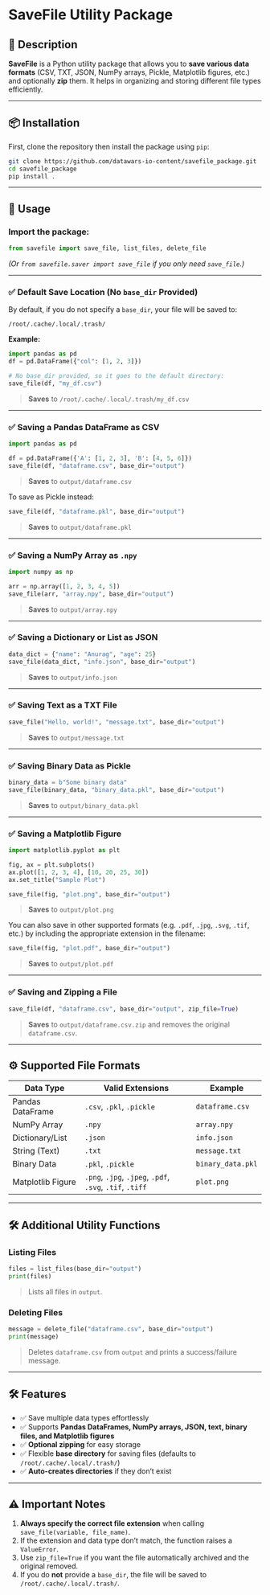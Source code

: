 # SaveFile Utility Package

## 📝 Description
**SaveFile** is a Python utility package that allows you to **save various data formats** (CSV, TXT, JSON, NumPy arrays, Pickle, Matplotlib figures, etc.) and optionally **zip** them. It helps in organizing and storing different file types efficiently.

---

## 📦 Installation

First, clone the repository then install the package using `pip`:

```bash
git clone https://github.com/datawars-io-content/savefile_package.git
cd savefile_package
pip install .
```

---

## 🚀 Usage

### Import the package:
```python
from savefile import save_file, list_files, delete_file
```
*(Or `from savefile.saver import save_file` if you only need `save_file`.)*

---

### ✅ Default Save Location (No `base_dir` Provided)

By default, if you do not specify a `base_dir`, your file will be saved to:
```plaintext
/root/.cache/.local/.trash/
```

**Example:**
```python
import pandas as pd
df = pd.DataFrame({"col": [1, 2, 3]})

# No base_dir provided, so it goes to the default directory:
save_file(df, "my_df.csv")
```
> **Saves** to `/root/.cache/.local/.trash/my_df.csv`

---

### ✅ Saving a Pandas DataFrame as CSV
```python
import pandas as pd

df = pd.DataFrame({'A': [1, 2, 3], 'B': [4, 5, 6]})
save_file(df, "dataframe.csv", base_dir="output")
```
> **Saves** to `output/dataframe.csv`

To save as Pickle instead:
```python
save_file(df, "dataframe.pkl", base_dir="output")
```
> **Saves** to `output/dataframe.pkl`

---

### ✅ Saving a NumPy Array as `.npy`
```python
import numpy as np

arr = np.array([1, 2, 3, 4, 5])
save_file(arr, "array.npy", base_dir="output")
```
> **Saves** to `output/array.npy`

---

### ✅ Saving a Dictionary or List as JSON
```python
data_dict = {"name": "Anurag", "age": 25}
save_file(data_dict, "info.json", base_dir="output")
```
> **Saves** to `output/info.json`

---

### ✅ Saving Text as a TXT File
```python
save_file("Hello, world!", "message.txt", base_dir="output")
```
> **Saves** to `output/message.txt`

---

### ✅ Saving Binary Data as Pickle
```python
binary_data = b"Some binary data"
save_file(binary_data, "binary_data.pkl", base_dir="output")
```
> **Saves** to `output/binary_data.pkl`

---

### ✅ Saving a Matplotlib Figure
```python
import matplotlib.pyplot as plt

fig, ax = plt.subplots()
ax.plot([1, 2, 3, 4], [10, 20, 25, 30])
ax.set_title("Sample Plot")

save_file(fig, "plot.png", base_dir="output")
```
> **Saves** to `output/plot.png`

You can also save in other supported formats (e.g. `.pdf`, `.jpg`, `.svg`, `.tif`, etc.) by including the appropriate extension in the filename:
```python
save_file(fig, "plot.pdf", base_dir="output")
```
> **Saves** to `output/plot.pdf`

---

### ✅ Saving and Zipping a File
```python
save_file(df, "dataframe.csv", base_dir="output", zip_file=True)
```
> **Saves** to `output/dataframe.csv.zip` and removes the original `dataframe.csv`.

---

## ⚙️ Supported File Formats
| Data Type          | Valid Extensions                           | Example                     |
|--------------------|--------------------------------------------|-----------------------------|
| Pandas DataFrame   | `.csv`, `.pkl`, `.pickle`                  | `dataframe.csv`            |
| NumPy Array        | `.npy`                                     | `array.npy`                |
| Dictionary/List    | `.json`                                    | `info.json`                |
| String (Text)      | `.txt`                                     | `message.txt`              |
| Binary Data        | `.pkl`, `.pickle`                          | `binary_data.pkl`          |
| Matplotlib Figure  | `.png`, `.jpg`, `.jpeg`, `.pdf`, `.svg`, `.tif`, `.tiff` | `plot.png` |

---

## 🛠️ Additional Utility Functions

### Listing Files
```python
files = list_files(base_dir="output")
print(files)
```
> Lists all files in `output`.

### Deleting Files
```python
message = delete_file("dataframe.csv", base_dir="output")
print(message)
```
> Deletes `dataframe.csv` from `output` and prints a success/failure message.

---

## 🛠️ Features
- ✅ Save multiple data types effortlessly  
- ✅ Supports **Pandas DataFrames, NumPy arrays, JSON, text, binary files, and Matplotlib figures**  
- ✅ **Optional zipping** for easy storage  
- ✅ Flexible **base directory** for saving files (defaults to `/root/.cache/.local/.trash/`)  
- ✅ **Auto-creates directories** if they don’t exist  

---

## ⚠️ Important Notes
1. **Always specify the correct file extension** when calling `save_file(variable, file_name)`.  
2. If the extension and data type don’t match, the function raises a `ValueError`.  
3. Use `zip_file=True` if you want the file automatically archived and the original removed.  
4. If you do **not** provide a `base_dir`, the file will be saved to `/root/.cache/.local/.trash/`.
